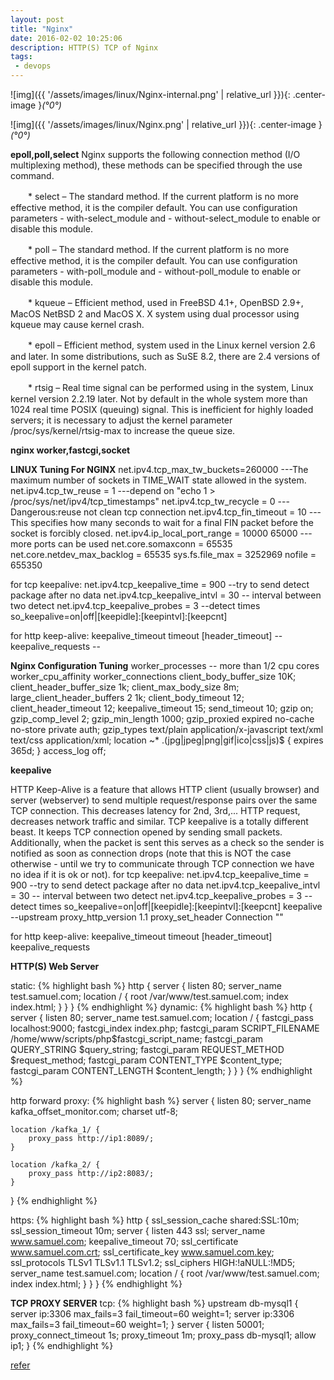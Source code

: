 ```yaml
---
layout: post
title: "Nginx"
date: 2016-02-02 10:25:06
description: HTTP(S) TCP of Nginx
tags: 
 - devops
---
```


![img]({{ '/assets/images/linux/Nginx-internal.png' | relative_url }}){: .center-image }*(°0°)*

![img]({{ '/assets/images/linux/Nginx.png' | relative_url }}){: .center-image }*(°0°)*


**epoll,poll,select**
Nginx supports the following connection method (I/O multiplexing method), these methods can be specified through the use command.

　　* select – The standard method. If the current platform is no more effective method, it is the compiler default. You can use configuration parameters - with-select_module and - without-select_module to enable or disable this module.

　　* poll – The standard method. If the current platform is no more effective method, it is the compiler default. You can use configuration parameters - with-poll_module and - without-poll_module to enable or disable this module.

　　* kqueue – Efficient method, used in FreeBSD 4.1+, OpenBSD 2.9+, MacOS NetBSD 2 and MacOS X. X system using dual processor using kqueue may cause kernel crash.

　　* epoll – Efficient method, system used in the Linux kernel version 2.6 and later. In some distributions, such as SuSE 8.2, there are 2.4 versions of epoll support in the kernel patch.

　　* rtsig – Real time signal can be performed using in the system, Linux kernel version 2.2.19 later. Not by default in the whole system more than 1024 real time POSIX (queuing) signal. This is inefficient for highly loaded servers; it is necessary to adjust the kernel parameter /proc/sys/kernel/rtsig-max to increase the queue size. 

**nginx worker,fastcgi,socket**



**LINUX Tuning For NGINX**
net.ipv4.tcp_max_tw_buckets=260000 ---The  maximum number of sockets in TIME_WAIT state allowed in the system.
net.ipv4.tcp_tw_reuse = 1  ---depend on "echo 1 > /proc/sys/net/ipv4/tcp_timestamps"
net.ipv4.tcp_tw_recycle = 0   ---Dangerous:reuse not clean tcp connection
net.ipv4.tcp_fin_timeout = 10 ---This  specifies  how many seconds to wait for a final FIN packet before the socket is forcibly closed.
net.ipv4.ip_local_port_range = 10000 65000 ---more ports can be used
net.core.somaxconn = 65535
net.core.netdev_max_backlog = 65535
sys.fs.file_max = 3252969
nofile = 655350

for tcp keepalive:
net.ipv4.tcp_keepalive_time = 900  --try to send detect package after no data
net.ipv4.tcp_keepalive_intvl = 30  -- interval between two detect
net.ipv4.tcp_keepalive_probes = 3  --detect times
so_keepalive=on|off|[keepidle]:[keepintvl]:[keepcnt]

for http keep-alive:
keepalive_timeout timeout [header_timeout]  --
keepalive_requests  --

**Nginx Configuration Tuning**
worker_processes -- more than 1/2 cpu cores
worker_cpu_affinity 
worker_connections
client_body_buffer_size 10K;
client_header_buffer_size 1k;
client_max_body_size 8m;
large_client_header_buffers 2 1k;
client_body_timeout 12;
client_header_timeout 12;
keepalive_timeout 15;
send_timeout 10;
gzip             on;
gzip_comp_level  2;
gzip_min_length  1000;
gzip_proxied     expired no-cache no-store private auth;
gzip_types       text/plain application/x-javascript text/xml text/css application/xml;
location ~* .(jpg|jpeg|png|gif|ico|css|js)$ {
expires 365d;
}
access_log off;

**keepalive**

HTTP Keep-Alive is a feature that allows HTTP client (usually browser) and server (webserver) to send multiple request/response pairs over the same TCP connection. This decreases latency for 2nd, 3rd,... HTTP request, decreases network traffic and similar.
TCP keepalive is a totally different beast. It keeps TCP connection opened by sending small packets. Additionally, when the packet is sent this serves as a check so the sender is notified as soon as connection drops (note that this is NOT the case otherwise - until we try to communicate through TCP connection we have no idea if it is ok or not).
for tcp keepalive:
net.ipv4.tcp_keepalive_time = 900  --try to send detect package after no data
net.ipv4.tcp_keepalive_intvl = 30  -- interval between two detect
net.ipv4.tcp_keepalive_probes = 3  --detect times
so_keepalive=on|off|[keepidle]:[keepintvl]:[keepcnt]
keepalive --upstream
proxy_http_version 1.1
proxy_set_header Connection ""

for http keep-alive:
keepalive_timeout timeout [header_timeout]
keepalive_requests

**HTTP(S) Web Server**

static:
{% highlight bash %}
http {
	    server {
			    listen 80;
				server_name test.samuel.com;
				location / {
						root /var/www/test.samuel.com;
						index index.html;
			    }
	    }
}
{% endhighlight %}
dynamic:
{% highlight bash %}
http {
	    server {
			    listen 80;
				server_name test.samuel.com;
  				location / {
		        fastcgi_pass  localhost:9000;
		        fastcgi_index index.php;
		        fastcgi_param SCRIPT_FILENAME /home/www/scripts/php\$fastcgi_script_name;
		        fastcgi_param QUERY_STRING    \$query_string;
		        fastcgi_param REQUEST_METHOD  \$request_method;
		        fastcgi_param CONTENT_TYPE    \$content_type;
		        fastcgi_param CONTENT_LENGTH  \$content_length;
    			}
		}
}
{% endhighlight %}

http forward proxy:
{% highlight bash %}
server {
    listen 80;
    server_name kafka_offset_monitor.com;
    charset utf-8;

    location /kafka_1/ {
        proxy_pass http://ip1:8089/;
    }

    location /kafka_2/ {
        proxy_pass http://ip2:8083/;
    }
}
{% endhighlight %}

https:
{% highlight bash %}
http {
    ssl_session_cache   shared:SSL:10m;
    ssl_session_timeout 10m;
    server {
	        listen              443 ssl;
	        server_name         www.samuel.com;
	        keepalive_timeout   70;
	        ssl_certificate     www.samuel.com.crt;
	        ssl_certificate_key www.samuel.com.key;
	        ssl_protocols       TLSv1 TLSv1.1 TLSv1.2;
	        ssl_ciphers         HIGH:!aNULL:!MD5;
	        server_name test.samuel.com;
    		location / {
		    		root /var/www/test.samuel.com;
		   			index index.html;
		   	}
	}
}
{% endhighlight %}

**TCP PROXY SERVER**
tcp:
{% highlight bash %}
upstream db-mysql1 {
    server ip:3306 max_fails=3 fail_timeout=60 weight=1;
    server ip:3306 max_fails=3 fail_timeout=60 weight=1;
}
server {
    listen 50001;
    proxy_connect_timeout 1s;
    proxy_timeout 1m;
    proxy_pass db-mysql1;
    allow ip1;
}
{% endhighlight %}

[refer](https://www.nginx.com/resources/wiki/start/topics/examples/full/)
